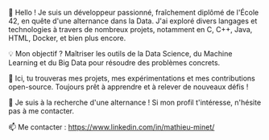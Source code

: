 👋 Hello ! Je suis un développeur passionné, fraîchement diplômé de l'École 42, en quête d'une alternance dans la Data.
J'ai exploré divers langages et technologies à travers de nombreux projets, notamment en C, C++, Java, HTML, Docker, et bien plus encore.

💡 Mon objectif ? Maîtriser les outils de la Data Science, du Machine Learning et du Big Data pour résoudre des problèmes concrets.

📌 Ici, tu trouveras mes projets, mes expérimentations et mes contributions open-source. Toujours prêt à apprendre et à relever de nouveaux défis !

🚀 Je suis à la recherche d'une alternance ! Si mon profil t'intéresse, n'hésite pas à me contacter.

📫 Me contacter : https://www.linkedin.com/in/mathieu-minet/
